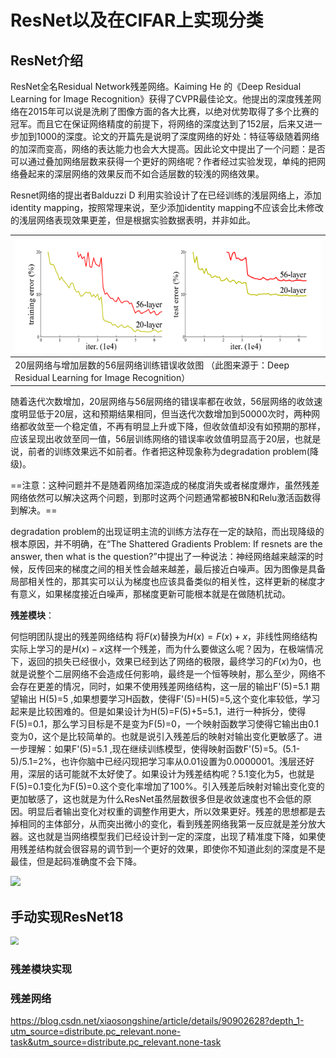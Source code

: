 # ResNet以及在CIFAR上实现分类

## ResNet介绍

ResNet全名Residual Network残差网络。Kaiming He 的《Deep Residual Learning for Image Recognition》获得了CVPR最佳论文。他提出的深度残差网络在2015年可以说是洗刷了图像方面的各大比赛，以绝对优势取得了多个比赛的冠军。而且它在保证网络精度的前提下，将网络的深度达到了152层，后来又进一步加到1000的深度。论文的开篇先是说明了深度网络的好处：特征等级随着网络的加深而变高，网络的表达能力也会大大提高。因此论文中提出了一个问题：是否可以通过叠加网络层数来获得一个更好的网络呢？作者经过实验发现，单纯的把网络叠起来的深层网络的效果反而不如合适层数的较浅的网络效果。

Resnet网络的提出者Balduzzi D 利用实验设计了在已经训练的浅层网络上，添加identity mapping，按照常理来说，至少添加identity mapping不应该会比未修改的浅层网络表现效果更差，但是根据实验数据表明，并非如此。

| ![img](md_img/Exp13_1.png)                                   |
| ------------------------------------------------------------ |
| 20层网络与增加层数的56层网络训练错误收敛图 （此图来源于：Deep Residual Learning for Image Recognition） |

随着迭代次数增加，20层网络与56层网络的错误率都在收敛，56层网络的收敛速度明显低于20层，这和预期结果相同，但当迭代次数增加到50000次时，两种网络都收敛至一个稳定值，不再有明显上升或下降，但收敛值却没有如预期的那样，应该呈现出收敛至同一值，56层训练网络的错误率收敛值明显高于20层，也就是说，前者的训练效果远不如前者。作者把这种现象称为degradation problem(降级)。

==注意：这种问题并不是随着网络加深造成的梯度消失或者梯度爆炸，虽然残差网络依然可以解决这两个问题，到那时这两个问题通常都被BN和Relu激活函数得到解决。==

degradation problem的出现证明主流的训练方法存在一定的缺陷，而出现降级的根本原因，并不明确，在“The Shattered Gradients Problem: If resnets are the answer, then what is the question?”中提出了一种说法：神经网络越来越深的时候，反传回来的梯度之间的相关性会越来越差，最后接近白噪声。因为图像是具备局部相关性的，那其实可以认为梯度也应该具备类似的相关性，这样更新的梯度才有意义，如果梯度接近白噪声，那梯度更新可能根本就是在做随机扰动。

**残差模块**：

何恺明团队提出的残差网络结构 将$F(x)$替换为$H(x)=F(x)+x$，非线性网络结构实际上学习的是$H(x)-x$这样一个残差，而为什么要做这么呢？因为，在极端情况下，返回的损失已经很小，效果已经到达了网络的极限，最终学习的$F(x)$为0，也就是说整个二层网络不会造成任何影响，最终是一个恒等映射，那么至少，网络不会存在更差的情况，同时，如果不使用残差网络结构，这一层的输出F'(5)=5.1 期望输出 H(5)=5 ,如果想要学习H函数，使得F'(5)=H(5)=5,这个变化率较低，学习起来是比较困难的。但是如果设计为H(5)=F(5)+5=5.1，进行一种拆分，使得F(5)=0.1，那么学习目标是不是变为F(5)=0，一个映射函数学习使得它输出由0.1变为0，这个是比较简单的。也就是说引入残差后的映射对输出变化更敏感了。进一步理解：如果F'(5)=5.1 ,现在继续训练模型，使得映射函数F'(5)=5。(5.1-5)/5.1=2%，也许你脑中已经闪现把学习率从0.01设置为0.0000001。浅层还好用，深层的话可能就不太好使了。如果设计为残差结构呢？5.1变化为5，也就是F(5)=0.1变化为F(5)=0.这个变化率增加了100%。引入残差后映射对输出变化变的更加敏感了，这也就是为什么ResNet虽然层数很多但是收敛速度也不会低的原因。明显后者输出变化对权重的调整作用更大，所以效果更好。残差的思想都是去掉相同的主体部分，从而突出微小的变化，看到残差网络我第一反应就是差分放大器。这也就是当网络模型我们已经设计到一定的深度，出现了精准度下降，如果使用残差结构就会很容易的调节到一个更好的效果，即使你不知道此刻的深度是不是最佳，但是起码准确度不会下降。

![](https://img-blog.csdn.net/2018042621572485?watermark/2/text/aHR0cHM6Ly9ibG9nLmNzZG4ubmV0L3N1bnFpYW5kZTg4/font/5a6L5L2T/fontsize/400/fill/I0JBQkFCMA==/dissolve/70)

## 手动实现ResNet18

<img src="https://img-blog.csdn.net/20180426215052446?watermark/2/text/aHR0cHM6Ly9ibG9nLmNzZG4ubmV0L3N1bnFpYW5kZTg4/font/5a6L5L2T/fontsize/400/fill/I0JBQkFCMA==/dissolve/70" style="zoom: 80%;" />

### 残差模块实现



### 残差网络

https://blog.csdn.net/xiaosongshine/article/details/90902628?depth_1-utm_source=distribute.pc_relevant.none-task&utm_source=distribute.pc_relevant.none-task